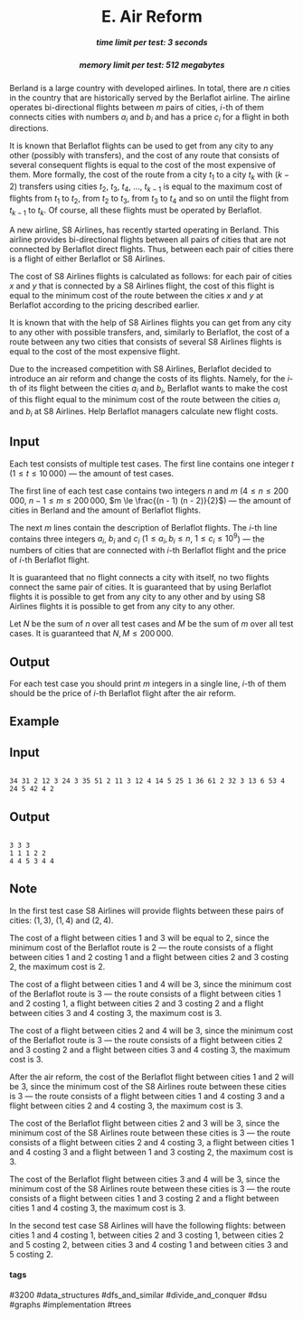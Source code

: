 <h1 style='text-align: center;'> E. Air Reform</h1>

<h5 style='text-align: center;'>time limit per test: 3 seconds</h5>
<h5 style='text-align: center;'>memory limit per test: 512 megabytes</h5>

Berland is a large country with developed airlines. In total, there are $n$ cities in the country that are historically served by the Berlaflot airline. The airline operates bi-directional flights between $m$ pairs of cities, $i$-th of them connects cities with numbers $a_i$ and $b_i$ and has a price $c_i$ for a flight in both directions.

It is known that Berlaflot flights can be used to get from any city to any other (possibly with transfers), and the cost of any route that consists of several consequent flights is equal to the cost of the most expensive of them. More formally, the cost of the route from a city $t_1$ to a city $t_k$ with $(k-2)$ transfers using cities $t_2,\ t_3,\ t_4,\ \ldots,\ t_{k - 1}$ is equal to the maximum cost of flights from $t_1$ to $t_2$, from $t_2$ to $t_3$, from $t_3$ to $t_4$ and so on until the flight from $t_{k - 1}$ to $t_k$. Of course, all these flights must be operated by Berlaflot.

A new airline, S8 Airlines, has recently started operating in Berland. This airline provides bi-directional flights between all pairs of cities that are not connected by Berlaflot direct flights. Thus, between each pair of cities there is a flight of either Berlaflot or S8 Airlines.

The cost of S8 Airlines flights is calculated as follows: for each pair of cities $x$ and $y$ that is connected by a S8 Airlines flight, the cost of this flight is equal to the minimum cost of the route between the cities $x$ and $y$ at Berlaflot according to the pricing described earlier.

It is known that with the help of S8 Airlines flights you can get from any city to any other with possible transfers, and, similarly to Berlaflot, the cost of a route between any two cities that consists of several S8 Airlines flights is equal to the cost of the most expensive flight.

Due to the increased competition with S8 Airlines, Berlaflot decided to introduce an air reform and change the costs of its flights. Namely, for the $i$-th of its flight between the cities $a_i$ and $b_i$, Berlaflot wants to make the cost of this flight equal to the minimum cost of the route between the cities $a_i$ and $b_i$ at S8 Airlines. Help Berlaflot managers calculate new flight costs.

## Input

Each test consists of multiple test cases. The first line contains one integer $t$ ($1 \le t \le 10\,000$) — the amount of test cases.

The first line of each test case contains two integers $n$ and $m$ ($4 \le n \le 200\,000$, $n - 1 \le m \le 200\,000$, $m \le \frac{(n - 1) (n - 2)}{2}$) — the amount of cities in Berland and the amount of Berlaflot flights.

The next $m$ lines contain the description of Berlaflot flights. The $i$-th line contains three integers $a_i$, $b_i$ and $c_i$ ($1 \le a_i, b_i \le n$, $1 \le c_i \le 10^9$) — the numbers of cities that are connected with $i$-th Berlaflot flight and the price of $i$-th Berlaflot flight.

It is guaranteed that no flight connects a city with itself, no two flights connect the same pair of cities. It is guaranteed that by using Berlaflot flights it is possible to get from any city to any other and by using S8 Airlines flights it is possible to get from any city to any other.

Let $N$ be the sum of $n$ over all test cases and $M$ be the sum of $m$ over all test cases. It is guaranteed that $N, M \le 200\,000$.

## Output

For each test case you should print $m$ integers in a single line, $i$-th of them should be the price of $i$-th Berlaflot flight after the air reform.

## Example

## Input


```

34 31 2 12 3 24 3 35 51 2 11 3 12 4 14 5 25 1 36 61 2 32 3 13 6 53 4 24 5 42 4 2
```
## Output


```

3 3 3 
1 1 1 2 2 
4 4 5 3 4 4 

```
## Note

In the first test case S8 Airlines will provide flights between these pairs of cities: $(1, 3)$, $(1, 4)$ and $(2, 4)$.

The cost of a flight between cities $1$ and $3$ will be equal to $2$, since the minimum cost of the Berlaflot route is $2$ — the route consists of a flight between cities $1$ and $2$ costing $1$ and a flight between cities $2$ and $3$ costing $2$, the maximum cost is $2$.

The cost of a flight between cities $1$ and $4$ will be $3$, since the minimum cost of the Berlaflot route is $3$ — the route consists of a flight between cities $1$ and $2$ costing $1$, a flight between cities $2$ and $3$ costing $2$ and a flight between cities $3$ and $4$ costing $3$, the maximum cost is $3$.

The cost of a flight between cities $2$ and $4$ will be $3$, since the minimum cost of the Berlaflot route is $3$ — the route consists of a flight between cities $2$ and $3$ costing $2$ and a flight between cities $3$ and $4$ costing $3$, the maximum cost is $3$.

After the air reform, the cost of the Berlaflot flight between cities $1$ and $2$ will be $3$, since the minimum cost of the S8 Airlines route between these cities is $3$ — the route consists of a flight between cities $1$ and $4$ costing $3$ and a flight between cities $2$ and $4$ costing $3$, the maximum cost is $3$.

The cost of the Berlaflot flight between cities $2$ and $3$ will be $3$, since the minimum cost of the S8 Airlines route between these cities is $3$ — the route consists of a flight between cities $2$ and $4$ costing $3$, a flight between cities $1$ and $4$ costing $3$ and a flight between $1$ and $3$ costing $2$, the maximum cost is $3$.

The cost of the Berlaflot flight between cities $3$ and $4$ will be $3$, since the minimum cost of the S8 Airlines route between these cities is $3$ — the route consists of a flight between cities $1$ and $3$ costing $2$ and a flight between cities $1$ and $4$ costing $3$, the maximum cost is $3$. 

 In the second test case S8 Airlines will have the following flights: between cities $1$ and $4$ costing $1$, between cities $2$ and $3$ costing $1$, between cities $2$ and $5$ costing $2$, between cities $3$ and $4$ costing $1$ and between cities $3$ and $5$ costing $2$.



#### tags 

#3200 #data_structures #dfs_and_similar #divide_and_conquer #dsu #graphs #implementation #trees 